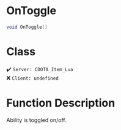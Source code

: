 # OnToggle
```lua
void OnToggle()
```
# Class
✔️ `Server: CDOTA_Item_Lua`  
❌ `Client: undefined`  

# Function Description
Ability is toggled on/off.
